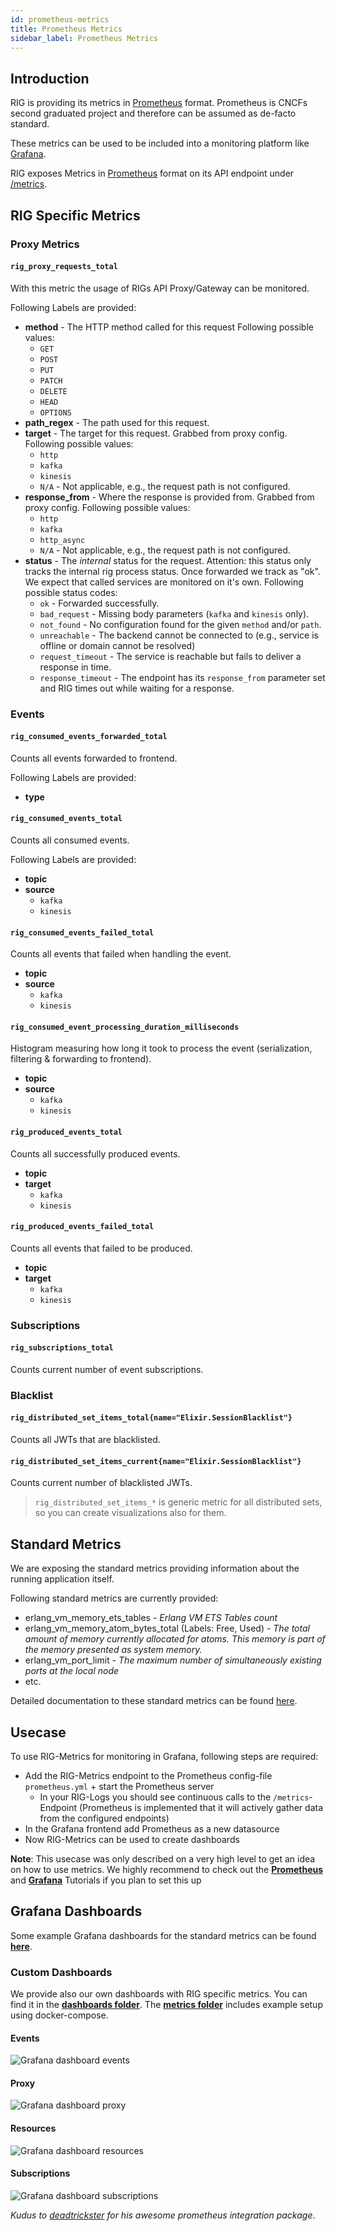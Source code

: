 ```yaml
---
id: prometheus-metrics
title: Prometheus Metrics
sidebar_label: Prometheus Metrics
---
```


## Introduction

RIG is providing its metrics in [Prometheus](https://prometheus.io) format. Prometheus is CNCFs second graduated project and therefore can be assumed as de-facto standard.

These metrics can be used to be included into a monitoring platform like [Grafana](https://grafana.com/).

RIG exposes Metrics in [Prometheus](https://prometheus.io/) format on its API endpoint under [/metrics](http:localhost:4010/metrics).

## RIG Specific Metrics

### Proxy Metrics

#### `rig_proxy_requests_total`

With this metric the usage of RIGs API Proxy/Gateway can be monitored.

Following Labels are provided:

- **method** - The HTTP method called for this request Following possible values:
  - `GET`
  - `POST`
  - `PUT`
  - `PATCH`
  - `DELETE`
  - `HEAD`
  - `OPTIONS`
- **path_regex** - The path used for this request.
- **target** - The target for this request. Grabbed from proxy config. Following possible values:
  - `http`
  - `kafka`
  - `kinesis`
  - `N/A` - Not applicable, e.g., the request path is not configured.
- **response_from** - Where the response is provided from. Grabbed from proxy config. Following possible values:
  - `http`
  - `kafka`
  - `http_async`
  - `N/A` - Not applicable, e.g., the request path is not configured.
- **status** - The _internal_ status for the request. Attention: this status only tracks the internal rig process status. Once forwarded we track as "ok". We expect that called services are monitored on it's own. Following possible status codes:
  - `ok` - Forwarded successfully.
  - `bad_request` - Missing body parameters (`kafka` and `kinesis` only).
  - `not_found` - No configuration found for the given `method` and/or `path`.
  - `unreachable` - The backend cannot be connected to (e.g., service is offline or domain cannot be resolved)
  - `request_timeout` - The service is reachable but fails to deliver a response in time.
  - `response_timeout` - The endpoint has its `response_from` parameter set and RIG times out while waiting for a response.

### Events

#### `rig_consumed_events_forwarded_total`

Counts all events forwarded to frontend.

Following Labels are provided:

- **type**

#### `rig_consumed_events_total`

Counts all consumed events.

Following Labels are provided:

- **topic**
- **source**
  - `kafka`
  - `kinesis`

#### `rig_consumed_events_failed_total`

Counts all events that failed when handling the event.

- **topic**
- **source**
  - `kafka`
  - `kinesis`

#### `rig_consumed_event_processing_duration_milliseconds`

Histogram measuring how long it took to process the event (serialization, filtering & forwarding to frontend).

- **topic**
- **source**
  - `kafka`
  - `kinesis`

#### `rig_produced_events_total`

Counts all successfully produced events.

- **topic**
- **target**
  - `kafka`
  - `kinesis`

#### `rig_produced_events_failed_total`

Counts all events that failed to be produced.

- **topic**
- **target**
  - `kafka`
  - `kinesis`

### Subscriptions

#### `rig_subscriptions_total`

Counts current number of event subscriptions.

### Blacklist

#### `rig_distributed_set_items_total{name="Elixir.SessionBlacklist"}`

Counts all JWTs that are blacklisted.

#### `rig_distributed_set_items_current{name="Elixir.SessionBlacklist"}`

Counts current number of blacklisted JWTs.

> `rig_distributed_set_items_*` is generic metric for all distributed sets, so you can create visualizations also for them.

## Standard Metrics

We are exposing the standard metrics providing information about the running application itself.

Following standard metrics are currently provided:

- erlang_vm_memory_ets_tables - *Erlang VM ETS Tables count*
- erlang_vm_memory_atom_bytes_total (Labels: Free, Used) - *The total amount of memory currently allocated for atoms. This memory is part of the memory presented as system memory.*
- erlang_vm_port_limit - *The maximum number of simultaneously existing ports at the local node*
- etc.

Detailed documentation to these standard metrics can be found [here](https://github.com/deadtrickster/prometheus.ex/tree/master/pages).

## Usecase

To use RIG-Metrics for monitoring in Grafana, following steps are required:

- Add the RIG-Metrics endpoint to the Prometheus config-file `prometheus.yml` + start the Prometheus server
  - In your RIG-Logs you should see continuous calls to the `/metrics`-Endpoint (Prometheus is implemented that it will actively gather data from the configured endpoints)
- In the Grafana frontend add Prometheus as a new datasource
- Now RIG-Metrics can be used to create dashboards

**Note**: This usecase was only described on a very high level to get an idea on how to use metrics. We highly recommend to check out the [**Prometheus**](https://prometheus.io/docs/prometheus/latest/getting_started/) and [**Grafana**](https://prometheus.io/docs/visualization/grafana/) Tutorials if you plan to set this up

## Grafana Dashboards

Some example Grafana dashboards for the standard metrics can be found [**here**](https://github.com/deadtrickster/beam-dashboards).

### Custom Dashboards

We provide also our own dashboards with RIG specific metrics. You can find it in the [**dashboards folder**](https://github.com/Accenture/reactive-interaction-gateway/monitoring/metrics/dashboards). The [**metrics folder**](https://github.com/Accenture/reactive-interaction-gateway/monitoring/metrics) includes example setup using docker-compose.

#### Events

![Grafana dashboard events](./assets/grafana-dashboard-events.png)

#### Proxy

![Grafana dashboard proxy](./assets/grafana-dashboard-proxy.png)

#### Resources

![Grafana dashboard resources](./assets/grafana-dashboard-resources.png)

#### Subscriptions

![Grafana dashboard subscriptions](./assets/grafana-dashboard-subscriptions.png)

_Kudus to [deadtrickster](https://github.com/deadtrickster) for his awesome prometheus integration package_.
